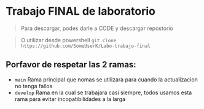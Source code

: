 # Trabajo FINAL de laboratorio

> Para descargar, podes darle a CODE y descargar repostorio

> O utilizar desde powershell `git clone https://github.com/SomeUserK/Labo-trabajo-final`

## Porfavor de respetar las 2 ramas:
- `main` Rama principal que nomas se utilizara para cuando la actualizacion no tenga fallos
- `develop` Rama en la cual se trabajara casi siempre, todos usamos esta rama para evitar incopatibilidades a la larga
